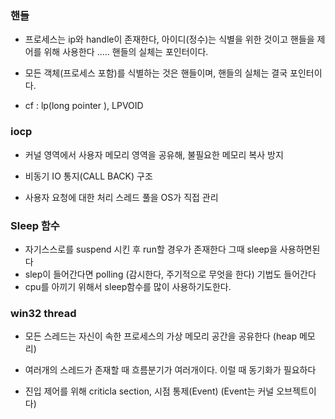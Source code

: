 ### 핸들
- 프로세스는 ip와 handle이 존재한다, 아이디(정수)는 식별을 위한 것이고 핸들을 제어를 위해 사용한다 ..... 핸들의 실체는 포인터이다. 
- 모든 객체(프로세스 포함)를 식별하는 것은 핸들이며, 핸들의 실체는 결국 포인터이다. 

- cf : lp(long pointer ), LPVOID
### iocp 

- 커널 영역에서 사용자 메모리 영역을 공유해, 불필요한 메모리 복사 방지

- 비동기 IO 통지(CALL BACK) 구조

- 사용자 요청에 대한 처리 스레드 풀을 OS가 직접 관리


### Sleep 함수 

- 자기스스로를 suspend 시킨 후 run할 경우가 존재한다 그때 sleep을 사용하면된다
-  slep이 들어간다면 polling (감시한다, 주기적으로 무엇을 한다) 기법도 들어간다
- cpu를 아끼기 위해서 sleep함수를 많이 사용하기도한다.

### win32 thread

- 모든 스레드는 자신이 속한 프로세스의 가상 메모리 공간을 공유한다 (heap 메모리)

- 여러개의 스레드가 존재할 때 흐름분기가 여러개이다. 이럴 때 동기화가 필요하다 

- 진입 제어를 위해 criticla section, 시점 통제(Event) (Event는 커널 오브젝트이다)